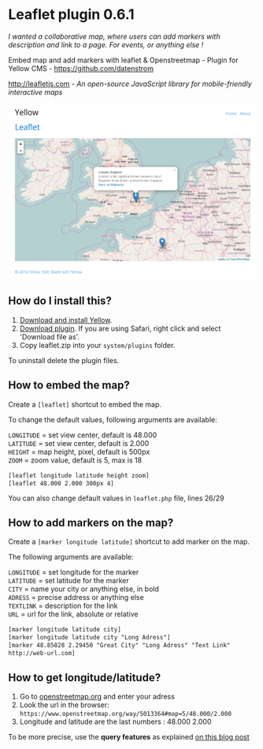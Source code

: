 # Leaflet plugin 0.6.1

*I wanted a collaborative map, where users can add markers with description and link to a page. For events, or anything else !*

Embed map and add markers with leaflet & Openstreetmap - Plugin for Yellow CMS - https://github.com/datenstrom

http://leafletjs.com - *An open-source JavaScript library for mobile-friendly interactive maps*

![screenshot](https://raw.githubusercontent.com/nibreh/yellow-plugin-leaflet/master/screenshot-leaflet.png)

## How do I install this?

1. [Download and install Yellow](https://github.com/datenstrom/yellow/).
2. [Download plugin](https://github.com/nibreh/yellow-plugin-leaflet/raw/master/leaflet.zip). If you are using Safari, right click and select 'Download file as'.
3. Copy leaflet.zip into your `system/plugins` folder.

To uninstall delete the plugin files.

## How to embed the map?

Create a `[leaflet]` shortcut to embed the map.

To change the default values, following arguments are available:

`LONGITUDE` = set view center, default is 48.000  
`LATITUDE` = set view center, default is 2.000  
`HEIGHT` = map height, pixel, default is 500px  
`ZOOM` = zoom value, default is 5, max is 18

    [leaflet longitude latitude height zoom] 
    [leaflet 48.000 2.000 300px 4]
    
You can also change default values in `leaflet.php` file, lines 26/29

## How to add markers on the map?

Create a `[marker longitude latitude]` shortcut to add marker on the map.

The following arguments are available: 

`LONGITUDE` = set longitude for the marker   
`LATITUDE` = set latitude for the marker  
`CITY` = name your city or anything else, in bold  
`ADRESS` = precise address or anything else  
`TEXTLINK` = description for the link  
`URL` = url for the link, absolute or relative

    [marker longitude latitude city] 
    [marker longitude latitude city "Long Adress"] 
    [marker 48.85828 2.29450 "Great City" "Long Adress" "Text Link" http://web-url.com]

## How to get longitude/latitude?

1. Go to [openstreetmap.org](https://www.openstreetmap.org) and enter your adress
2. Look the url in the browser: 
`https://www.openstreetmap.org/way/5013364#map=5/48.000/2.000`
3. Longitude and latitude are the last numbers : 48.000 2.000

To be more precise, use the **query features** as explained [on this blog post](https://blog.openstreetmap.org/2014/12/01/new-query-feature/)
